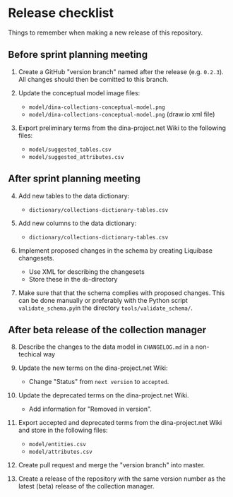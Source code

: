 # Release checklist

Things to remember when making a new release of this repository.


## Before sprint planning meeting

1.  Create a GitHub "version branch" named after the release (e.g. `0.2.3`).
    All changes should then be comitted to this branch.

2.  Update the conceptual model image files:
    * `model/dina-collections-conceptual-model.png`
    * `model/dina-collections-conceptual-model.png` (draw.io xml file)

3.  Export preliminary terms from the dina-project.net Wiki to the
    following files:

    * `model/suggested_tables.csv`
    * `model/suggested_attributes.csv`


## After sprint planning meeting

4.  Add new tables to the data dictionary:
    * `dictionary/collections-dictionary-tables.csv`

5.  Add new columns to the data dictionary:
    * `dictionary/collections-dictionary-tables.csv`

6.  Implement proposed changes in the schema by creating Liquibase
    changesets.
    * Use XML for describing the changesets
    * Store these in the `db`-directory

7.  Make sure that that the schema complies with proposed changes.
    This can be done manually or preferably with the Python script
    `validate_schema.py`in the directory `tools/validate_schema/`.


## After beta release of the collection manager

8. Describe the changes to the data model in `CHANGELOG.md` in a non-techical way

9. Update the new terms on the dina-project.net Wiki:
    * Change "Status" from `next version` to `accepted`.

10. Update the deprecated terms on the dina-project.net Wiki.
    * Add information for "Removed in version".

11. Export accepted and deprecated terms from the dina-project.net Wiki
    and store in the following files:
    * `model/entities.csv`
    * `model/attributes.csv`

12. Create pull request and merge the "version branch" into master.

13. Create a release of the repository with the same version number as
    the latest (beta) release of the collection manager.
